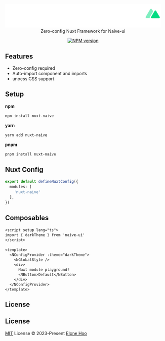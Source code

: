 <p align='center'>
<img src='./public/logo.svg' alt="nuxt-naive - Zero-config Nuxt Framework for Naive-ui"><br>
Zero-config Nuxt Framework for Naive-ui
</p>

<p align='center'>
<a href='https://www.npmjs.com/package/nuxt-naive' target="__blank">
<img src='https://img.shields.io/npm/v/nuxt-naive?color=00DC82&label=' alt="NPM version">
</a>

<br>

## Features
- Zero-config required
- Auto-import component and imports
- unocss CSS support

## Setup

**npm**

```bash
npm install nuxt-naive
```

**yarn**

```bash
yarn add nuxt-naive
```

**pnpm**

```bash
pnpm install nuxt-naive
```

## Nuxt Config

```ts
export default defineNuxtConfig({
  modules: [
    'nuxt-naive'
  ],
})
```

## Composables

```vue
<script setup lang="ts">
import { darkTheme } from 'naive-ui'
</script>

<template>
  <NConfigProvider :theme="darkTheme">
    <NGlobalStyle />
    <div>
      Nuxt module playground!
      <NButton>Default</NButton>
    </div>
  </NConfigProvider>
</template>
```

## License

## License

[MIT](./LICENSE) License © 2023-Present [Elone Hoo](https://github.com/elonehoo)
